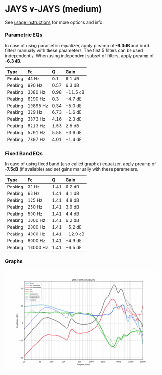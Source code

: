 # JAYS v-JAYS (medium)
See [usage instructions](https://github.com/jaakkopasanen/AutoEq#usage) for more options and info.

### Parametric EQs
In case of using parametric equalizer, apply preamp of **-6.3dB** and build filters manually
with these parameters. The first 5 filters can be used independently.
When using independent subset of filters, apply preamp of **-6.3 dB**.

| Type    | Fc       |    Q | Gain     |
|:--------|:---------|:-----|:---------|
| Peaking | 43 Hz    | 0.1  | 6.1 dB   |
| Peaking | 990 Hz   | 0.57 | 6.3 dB   |
| Peaking | 3080 Hz  | 0.98 | -11.5 dB |
| Peaking | 6190 Hz  | 0.3  | -4.7 dB  |
| Peaking | 19895 Hz | 0.34 | -5.0 dB  |
| Peaking | 329 Hz   | 6.73 | -1.6 dB  |
| Peaking | 3873 Hz  | 4.16 | -2.3 dB  |
| Peaking | 5213 Hz  | 1.53 | 2.8 dB   |
| Peaking | 5791 Hz  | 5.55 | -3.6 dB  |
| Peaking | 7897 Hz  | 4.01 | -1.4 dB  |

### Fixed Band EQs
In case of using fixed band (also called graphic) equalizer, apply preamp of **-7.5dB**
(if available) and set gains manually with these parameters.

| Type    | Fc       |    Q | Gain     |
|:--------|:---------|:-----|:---------|
| Peaking | 31 Hz    | 1.41 | 6.2 dB   |
| Peaking | 63 Hz    | 1.41 | 4.1 dB   |
| Peaking | 125 Hz   | 1.41 | 4.8 dB   |
| Peaking | 250 Hz   | 1.41 | 3.9 dB   |
| Peaking | 500 Hz   | 1.41 | 4.4 dB   |
| Peaking | 1000 Hz  | 1.41 | 6.2 dB   |
| Peaking | 2000 Hz  | 1.41 | -5.2 dB  |
| Peaking | 4000 Hz  | 1.41 | -12.9 dB |
| Peaking | 8000 Hz  | 1.41 | -4.9 dB  |
| Peaking | 16000 Hz | 1.41 | -6.5 dB  |

### Graphs
![](./JAYS%20v-JAYS%20(medium).png)